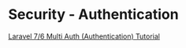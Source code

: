 # Security - Authentication

[Laravel 7/6 Multi Auth (Authentication) Tutorial](https://www.itsolutionstuff.com/post/laravel-6-multi-auth-authentication-tutorialexample.html)
